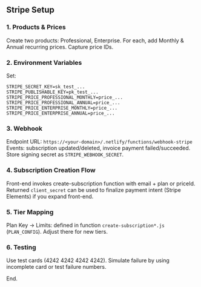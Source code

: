 ## Stripe Setup

### 1. Products & Prices
Create two products: Professional, Enterprise. For each, add Monthly & Annual recurring prices. Capture price IDs.

### 2. Environment Variables
Set:
```
STRIPE_SECRET_KEY=sk_test_...
STRIPE_PUBLISHABLE_KEY=pk_test_...
STRIPE_PRICE_PROFESSIONAL_MONTHLY=price_...
STRIPE_PRICE_PROFESSIONAL_ANNUAL=price_...
STRIPE_PRICE_ENTERPRISE_MONTHLY=price_...
STRIPE_PRICE_ENTERPRISE_ANNUAL=price_...
```

### 3. Webhook
Endpoint URL: `https://<your-domain>/.netlify/functions/webhook-stripe`
Events: subscription updated/deleted, invoice payment failed/succeeded.
Store signing secret as `STRIPE_WEBHOOK_SECRET`.

### 4. Subscription Creation Flow
Front-end invokes create-subscription function with email + plan or priceId. Returned `client_secret` can be used to finalize payment intent (Stripe Elements) if you expand front-end.

### 5. Tier Mapping
Plan Key → Limits: defined in function `create-subscription*.js` (`PLAN_CONFIG`). Adjust there for new tiers.

### 6. Testing
Use test cards (4242 4242 4242 4242). Simulate failure by using incomplete card or test failure numbers.

End.
